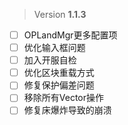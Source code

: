 > Version **1.1.3**
 
 - [ ] OPLandMgr更多配置项
 - [ ] 优化输入框问题
 - [ ] 加入开服自检
 - [ ] 优化区块重载方式
 - [ ] 修复保护偏差问题
 - [ ] 移除所有Vector操作
 - [ ] 修复床爆炸导致的崩溃
